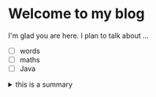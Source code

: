# Welcome to my blog

I'm glad you are here. I plan to talk about ...  

- [ ] words
- [ ] maths
- [ ] Java

<details>
  <summary>this is a summary</summary>
  content
</details>


